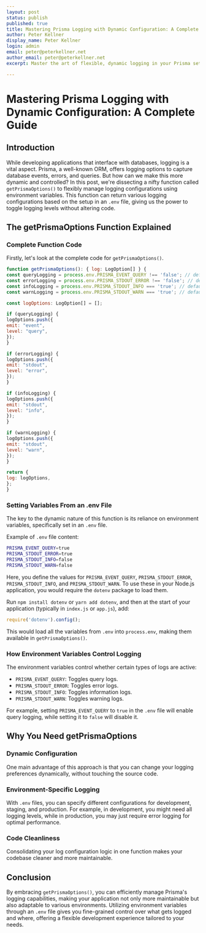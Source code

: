 ```yaml
---
layout: post
status: publish
published: true
title: Mastering Prisma Logging with Dynamic Configuration: A Complete Guide
author: Peter Kellner
display_name: Peter Kellner
login: admin
email: peter@peterkellner.net
author_email: peter@peterkellner.net
excerpt: Master the art of flexible, dynamic logging in your Prisma setup with a powerful function—`getPrismaOptions()`. This function allows you to easily toggle between various logging levels without changing your code, offering a robust, maintainable, and environment-sensitive way to manage database operations. Learn how to set this up using an `.env` file, and understand why this approach can be a game-changer for your application's debugging and performance optimization needs.

---
```


# Mastering Prisma Logging with Dynamic Configuration: A Complete Guide

## Introduction

While developing applications that interface with databases, logging is a vital aspect. Prisma, a well-known ORM, offers logging options to capture database events, errors, and queries. But how can we make this more dynamic and controlled? In this post, we're dissecting a nifty function called `getPrismaOptions()` to flexibly manage logging configurations using environment variables. This function can return various logging configurations based on the setup in an `.env` file, giving us the power to toggle logging levels without altering code.

## The getPrismaOptions Function Explained

### Complete Function Code

Firstly, let's look at the complete code for `getPrismaOptions()`.

```javascript
function getPrismaOptions(): { log: LogOption[] } {
const queryLogging = process.env.PRISMA_EVENT_QUERY !== 'false'; // default true
const errorLogging = process.env.PRISMA_STDOUT_ERROR !== 'false'; // default true
const infoLogging = process.env.PRISMA_STDOUT_INFO === 'true'; // default false
const warnLogging = process.env.PRISMA_STDOUT_WARN === 'true'; // default false

const logOptions: LogOption[] = [];

if (queryLogging) {
logOptions.push({
emit: "event",
level: "query",
});
}

if (errorLogging) {
logOptions.push({
emit: "stdout",
level: "error",
});
}

if (infoLogging) {
logOptions.push({
emit: "stdout",
level: "info",
});
}

if (warnLogging) {
logOptions.push({
emit: "stdout",
level: "warn",
});
}

return {
log: logOptions,
};
}
```

### Setting Variables From an .env File

The key to the dynamic nature of this function is its reliance on environment variables, specifically set in an `.env` file.

Example of `.env` file content:

```bash
PRISMA_EVENT_QUERY=true
PRISMA_STDOUT_ERROR=true
PRISMA_STDOUT_INFO=false
PRISMA_STDOUT_WARN=false
```

Here, you define the values for `PRISMA_EVENT_QUERY`, `PRISMA_STDOUT_ERROR`, `PRISMA_STDOUT_INFO`, and `PRISMA_STDOUT_WARN`. To use these in your Node.js application, you would require the `dotenv` package to load them.

Run `npm install dotenv` or `yarn add dotenv`, and then at the start of your application (typically in `index.js` or `app.js`), add:

```javascript
require('dotenv').config();
```

This would load all the variables from `.env` into `process.env`, making them available in `getPrismaOptions()`.

### How Environment Variables Control Logging

The environment variables control whether certain types of logs are active:

* `PRISMA_EVENT_QUERY`: Toggles query logs.
* `PRISMA_STDOUT_ERROR`: Toggles error logs.
* `PRISMA_STDOUT_INFO`: Toggles information logs.
* `PRISMA_STDOUT_WARN`: Toggles warning logs.

For example, setting `PRISMA_EVENT_QUERY` to `true` in the `.env` file will enable query logging, while setting it to `false` will disable it.

## Why You Need getPrismaOptions

### Dynamic Configuration

One main advantage of this approach is that you can change your logging preferences dynamically, without touching the source code.

### Environment-Specific Logging

With `.env` files, you can specify different configurations for development, staging, and production. For example, in development, you might need all logging levels, while in production, you may just require error logging for optimal performance.

### Code Cleanliness

Consolidating your log configuration logic in one function makes your codebase cleaner and more maintainable.

## Conclusion

By embracing `getPrismaOptions()`, you can efficiently manage Prisma's logging capabilities, making your application not only more maintainable but also adaptable to various environments. Utilizing environment variables through an `.env` file gives you fine-grained control over what gets logged and where, offering a flexible development experience tailored to your needs.